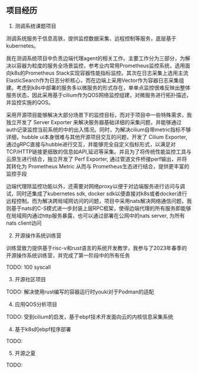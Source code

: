 ## 项目经历

1. 测调系统课题项目

测调系统服务于信息高铁，提供监控数据采集、远程控制等服务，底层基于kubernetes。

我在测调系统项目中负责边端代理agent的相关工作。主要工作分为三部分，为解决以容器为粒度的服务全场景监控，参考业内常用Prometheus监控系统，选用面向k8s的Prometheus Stack实现容器性能指标监控。其次在日志采集上选用主流ElasticSearch作为日志分析核心，而在边端上采用Vector作为容器日志采集组建。考虑到k8s中部署的服务多以微服务的形式存在，单单点监控很难反映出整体服务状态，因此采用基于cilium作为QOS网络监控组建，对微服务进行拓扑描述，并监控实施的QOS。

采用开源项目能够解决大部分场景下的监控目标，而对于项目中一些特殊需求，我独立开发了 Server Exporter 来解决服务器基础详细的采集问题，并能够通过auth记录监控当前系统的中的出入情况。同时，为解决cilium自带metric指标不够详细，hubble ui本身很难与其他开源项目交互的问题，开发了 Cilium Exporter, 通过gRPC直接与hubble进行交互，并能够完全自定义指标形式，以满足对TCP/HTTP链接更细致的信息如API,延迟等采集。并且为了将传统性能监控工具与云原生进行结合，独立开发了 Perf Exporter, 通过管道文件桥接perf输出，并将其转化为 Prometheus Metric 从而与 Prometheus生态进行结合，提供更丰富的监控手段

边端代理除监控功能以外，还需要对网络proxy以便于对边端服务进行访问与调试，同时还集成了kubernetes sdk, docker sdk以便直接对k8s或者docker进行远程控制。而为解决跨局域网访问的问题，项目中采用nats解决网络通信问题，我则基于nats的C-S模式进一步封装上层RPC框架，使得边端代理的所有服务即能够在局域网内通过http服务暴露，也可以通过部署在公网中的nats server, 为所有nats client访问

2. 开源操作系统训练营

训练营致力提供基于risc-v和rust语言的系统开发教学，我参与了2023年春季的开源操作系统训练营，并完成了第一阶段中的所有任务

TODO: 100 syscall

3. 开源社区项目

TODO: 解决使用rust编写的容器运行时youki对于Podman的适配

4. 应用QOS分析项目

TODO: 受到cilium的启发，基于ebpf技术开发面向云的内核信息采集系统

4. 基于k8s的ebpf程序部署

TODO: 

5. 开源之夏

TODO: 
